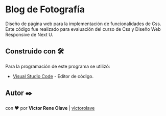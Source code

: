 # Blog de Fotografía

Diseño de página web para la implementación de funcionalidades de Css. Este código fue realizado para evaluación del curso de Css y Diseño Web Responsive de Next U.
## Construido con 🛠️

Para la programación de este programa se utilizó:
* [Visual Studio Code](https://code.visualstudio.com/) - Editor de código.

## Autor ✒️

con ❤️ por   **Victor Rene Olave** | [victorolave](https://github.com/victorolave)


